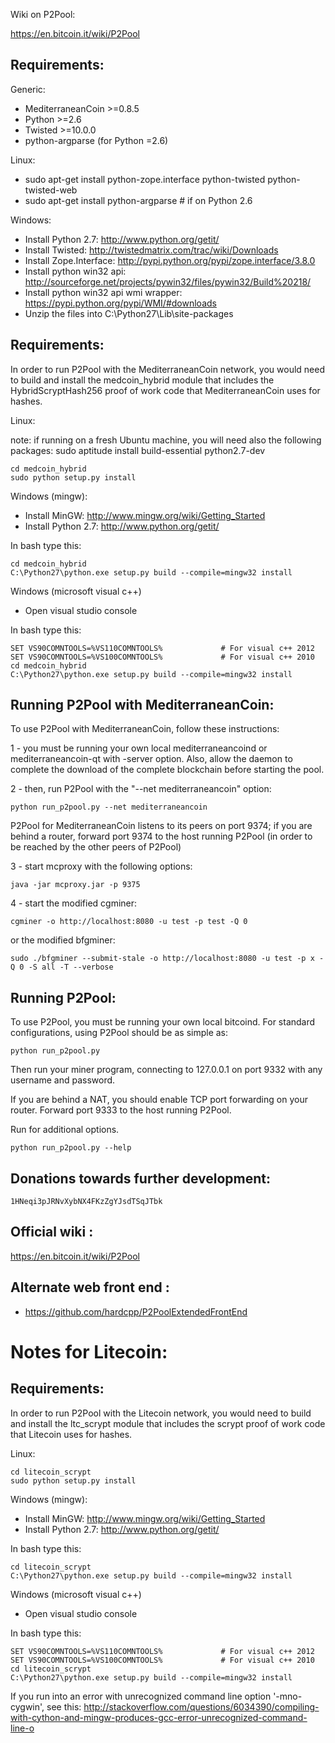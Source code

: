 

Wiki on P2Pool: 

https://en.bitcoin.it/wiki/P2Pool

Requirements:
-------------------------
Generic:
* MediterraneanCoin >=0.8.5
* Python >=2.6
* Twisted >=10.0.0
* python-argparse (for Python =2.6)

Linux:
* sudo apt-get install python-zope.interface python-twisted python-twisted-web
* sudo apt-get install python-argparse # if on Python 2.6

Windows:
* Install Python 2.7: http://www.python.org/getit/
* Install Twisted: http://twistedmatrix.com/trac/wiki/Downloads
* Install Zope.Interface: http://pypi.python.org/pypi/zope.interface/3.8.0
* Install python win32 api: http://sourceforge.net/projects/pywin32/files/pywin32/Build%20218/
* Install python win32 api wmi wrapper: https://pypi.python.org/pypi/WMI/#downloads
* Unzip the files into C:\Python27\Lib\site-packages


Requirements:
-------------------------
In order to run P2Pool with the MediterraneanCoin network, you would need to build and install the
medcoin_hybrid module that includes the HybridScryptHash256 proof of work code that MediterraneanCoin uses for hashes.

Linux:

note: if running on a fresh Ubuntu machine, you will need also the following packages:
sudo aptitude install build-essential python2.7-dev

    cd medcoin_hybrid
    sudo python setup.py install


Windows (mingw):
* Install MinGW: http://www.mingw.org/wiki/Getting_Started
* Install Python 2.7: http://www.python.org/getit/

In bash type this:

    cd medcoin_hybrid
    C:\Python27\python.exe setup.py build --compile=mingw32 install

Windows (microsoft visual c++)
* Open visual studio console

In bash type this:

    SET VS90COMNTOOLS=%VS110COMNTOOLS%	           # For visual c++ 2012
    SET VS90COMNTOOLS=%VS100COMNTOOLS%             # For visual c++ 2010
    cd medcoin_hybrid
    C:\Python27\python.exe setup.py build --compile=mingw32 install


Running P2Pool with MediterraneanCoin:
-------------------------
To use P2Pool with MediterraneanCoin, follow these instructions:

1 - you must be running your own local mediterraneancoind or mediterraneancoin-qt with -server option.
Also, allow the daemon to complete the download of the complete blockchain before starting the pool.


2 - then, run P2Pool with the "--net mediterraneancoin" option:

    python run_p2pool.py --net mediterraneancoin
    
P2Pool for MediterraneanCoin listens to its peers on port 9374; if you are behind a router, forward port 9374 to the host running P2Pool (in order to be reached by the other peers of P2Pool)

3 - start mcproxy with the following options:

    java -jar mcproxy.jar -p 9375 
    
4 - start the modified cgminer:

    cgminer -o http://localhost:8080 -u test -p test -Q 0
    
or the modified bfgminer:

    sudo ./bfgminer --submit-stale -o http://localhost:8080 -u test -p x -Q 0 -S all -T --verbose












Running P2Pool:
-------------------------
To use P2Pool, you must be running your own local bitcoind. For standard
configurations, using P2Pool should be as simple as:

    python run_p2pool.py

Then run your miner program, connecting to 127.0.0.1 on port 9332 with any
username and password.

If you are behind a NAT, you should enable TCP port forwarding on your
router. Forward port 9333 to the host running P2Pool.

Run for additional options.

    python run_p2pool.py --help

Donations towards further development:
-------------------------
    1HNeqi3pJRNvXybNX4FKzZgYJsdTSqJTbk

Official wiki :
-------------------------
https://en.bitcoin.it/wiki/P2Pool

Alternate web front end :
-------------------------
* https://github.com/hardcpp/P2PoolExtendedFrontEnd

Notes for Litecoin:
=========================
Requirements:
-------------------------
In order to run P2Pool with the Litecoin network, you would need to build and install the
ltc_scrypt module that includes the scrypt proof of work code that Litecoin uses for hashes.

Linux:

    cd litecoin_scrypt
    sudo python setup.py install

Windows (mingw):
* Install MinGW: http://www.mingw.org/wiki/Getting_Started
* Install Python 2.7: http://www.python.org/getit/

In bash type this:

    cd litecoin_scrypt
    C:\Python27\python.exe setup.py build --compile=mingw32 install

Windows (microsoft visual c++)
* Open visual studio console

In bash type this:

    SET VS90COMNTOOLS=%VS110COMNTOOLS%	           # For visual c++ 2012
    SET VS90COMNTOOLS=%VS100COMNTOOLS%             # For visual c++ 2010
    cd litecoin_scrypt
    C:\Python27\python.exe setup.py build --compile=mingw32 install
	
If you run into an error with unrecognized command line option '-mno-cygwin', see this:
http://stackoverflow.com/questions/6034390/compiling-with-cython-and-mingw-produces-gcc-error-unrecognized-command-line-o






 
